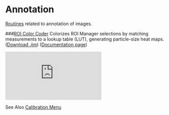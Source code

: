 # Annotation

[Routines](../README.md#scripts) related to annotation of images.

###[ROI Color Coder](./ROI_Color_Coder.ijm)
   Colorizes ROI Manager selections by matching measurements to a lookup table (LUT),
   generating particle-size heat maps.
   ([Download .ijm](./ROI_Color_Coder.ijm?raw=true))
   ([Documentation page][RCC page])

   [![][RCC image]][RCC page]

   See Also [Calibration Menu](../Tools/README.md#calibration-menu)


[RCC page]: http://imagejdocu.tudor.lu/doku.php?id=macro:roi_color_coder
[RCC image]: http://imagejdocu.tudor.lu/lib/exe/fetch.php?cache=&media=macro:roicolorcoderoutput.png
